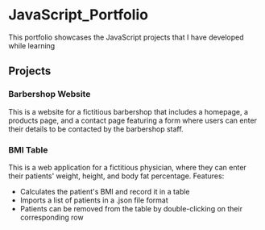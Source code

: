 # JavaScript_Portfolio
This portfolio showcases the JavaScript projects that I have developed while learning

## Projects
### Barbershop Website
This is a website for a fictitious barbershop that includes a homepage, a products page, and a contact page featuring a form where users can enter their details to be contacted by the barbershop staff.

### BMI Table
This is a web application for a fictitious physician, where they can enter their patients' weight, height, and body fat percentage. 
Features:
- Calculates the patient's BMI and record it in a table
- Imports a list of patients in a .json file format
- Patients can be removed from the table by double-clicking on their corresponding row

